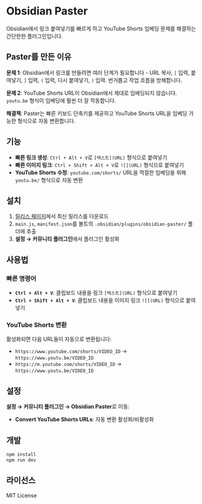 # Obsidian Paster

Obsidian에서 링크 붙여넣기를 빠르게 하고 YouTube Shorts 임베딩 문제를 해결하는 간단한한 플러그인입니다.

## Paster를 만든 이유

**문제 1**: Obsidian에서 링크를 만들려면 여러 단계가 필요합니다 - URL 복사, `[` 입력, 붙여넣기, `]` 입력, `(` 입력, 다시 붙여넣기, `)` 입력. 번거롭고 작업 흐름을 방해합니다.

**문제 2**: YouTube Shorts URL이 Obsidian에서 제대로 임베딩되지 않습니다. `youtu.be` 형식이 임베딩에 훨씬 더 잘 작동합니다.

**해결책**: Paster는 빠른 키보드 단축키를 제공하고 YouTube Shorts URL을 임베딩 가능한 형식으로 자동 변환합니다.

## 기능

-   **빠른 링크 생성**: `Ctrl + Alt + V`로 `[텍스트](URL)` 형식으로 붙여넣기
-   **빠른 이미지 링크**: `Ctrl + Shift + Alt + V`로 `![](URL)` 형식으로 붙여넣기
-   **YouTube Shorts 수정**: `youtube.com/shorts/` URL을 적절한 임베딩을 위해 `youtu.be/` 형식으로 자동 변환

## 설치

1. [릴리스 페이지](https://github.com/yourusername/obsidian-paster/releases)에서 최신 릴리스를 다운로드
2. `main.js`, `manifest.json`를 볼트의 `.obsidian/plugins/obsidian-paster/` 폴더에 추출
3. **설정 → 커뮤니티 플러그인**에서 플러그인 활성화

## 사용법

### 빠른 명령어

-   **`Ctrl + Alt + V`**: 클립보드 내용을 링크 `[텍스트](URL)` 형식으로 붙여넣기
-   **`Ctrl + Shift + Alt + V`**: 클립보드 내용을 이미지 링크 `![](URL)` 형식으로 붙여넣기

### YouTube Shorts 변환

활성화되면 다음 URL들이 자동으로 변환됩니다:

-   `https://www.youtube.com/shorts/VIDEO_ID` → `https://www.youtu.be/VIDEO_ID`
-   `https://m.youtube.com/shorts/VIDEO_ID` → `https://www.youtu.be/VIDEO_ID`

## 설정

**설정 → 커뮤니티 플러그인 → Obsidian Paster**로 이동:

-   **Convert YouTube Shorts URLs**: 자동 변환 활성화/비활성화

## 개발

```bash
npm install
npm run dev
```

## 라이선스

MIT License
